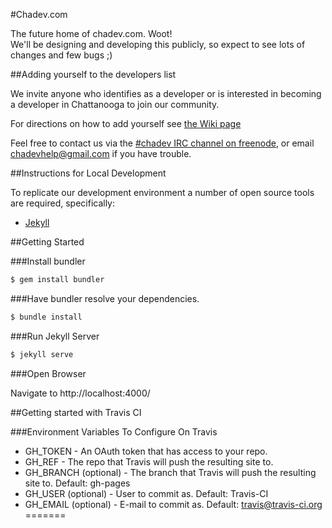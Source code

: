 #Chadev.com

The future home of chadev.com. Woot!  
We'll be designing and developing this publicly, so expect to see lots of changes and few bugs ;)

##Adding yourself to the developers list

We invite anyone who identifies as a developer or is interested in becoming a developer in Chattanooga to join our community.

For directions on how to add yourself see [the Wiki page](https://github.com/chadev/chadev.github.io/wiki/Adding-yourself-to-the-Devs-list)

Feel free to contact us via the [#chadev IRC channel on freenode](https://kiwiirc.com/client/irc.freenode.net/?nick=chadev-?#chadev), or email chadevhelp@gmail.com if you have trouble.

##Instructions for Local Development

To replicate our development environment a number of open source tools are required, specifically:

* [Jekyll](http://jekyllrb.com)

##Getting Started

###Install bundler

~~~ sh
$ gem install bundler
~~~

###Have bundler resolve your dependencies.

~~~ sh
$ bundle install
~~~

###Run Jekyll Server

~~~ sh
$ jekyll serve
~~~

###Open Browser

Navigate to http://localhost:4000/

##Getting started with Travis CI

###Environment Variables To Configure On Travis

* GH_TOKEN - An OAuth token that has access to your repo.
* GH_REF - The repo that Travis will push the resulting site to.
* GH_BRANCH (optional) - The branch that Travis will push the resulting site to. Default: gh-pages
* GH_USER (optional) - User to commit as. Default: Travis-CI
* GH_EMAIL (optional) - E-mail to commit as. Default: travis@travis-ci.org
=======

